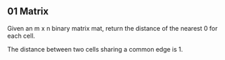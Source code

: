 ## 01 Matrix

Given an m x n binary matrix mat, return the distance of the nearest 0 for each cell.

The distance between two cells sharing a common edge is 1.
